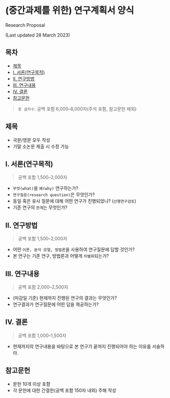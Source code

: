 # (중간과제를 위한) 연구계획서 양식
Research Proposal

(Last updated 28 March 2023)

## 목차

* [제목](#제목)
* [I. 서론(연구목적)](#i-서론연구목적)
* [II. 연구방법](#ii-연구방법)
* [III. 연구내용](#iii-연구내용)
* [IV. 결론](#iv-결론)
* [참고문헌](#참고문헌)

> `총 글자수`: 공백 포함 6,000–8,000자(주석 포함, 참고문헌 제외)

## 제목

* 국문/영문 모두 작성
* 기말 소논문 제출 시 수정 가능

## I. 서론(연구목적)
> 공백 포함 1,500–2,000자

* `무엇(what)`을 `왜(why)` 연구하는가?
* `연구질문(research question)`은 무엇인가? 
* 동일 혹은 유사 질문에 대해 어떤 연구가 진행되었나? (`선행연구검토`)
* 기존 연구의 `한계`는 무엇인가?

## II. 연구방법
> 공백 포함 1,500–2,000자

* 어떤 `이론, 분석 모델, 방법론`을 사용하여 연구질문에 답할 것인가?
* 본 연구는 기존 연구, 방법론과 어떻게 `차별화`되는가?

## III. 연구내용
> 공백 포함 2,000–2,500자

* (마감일 기준) 현재까지 진행된 연구의 결과는 무엇인가?
* 연구결과가 연구질문에 어떤 답을 제공하는가?

## IV. 결론
> 공백 포함 1,000–1,500자

* 현재까지의 연구내용을 바탕으로 본 연구가 끝까지 진행되어야 하는 이유를 서술하라.

## 참고문헌

* 문헌 10개 이상 포함
* 각 문헌에 대한 간결한(공백 포함 150자 내외) 주해 작성